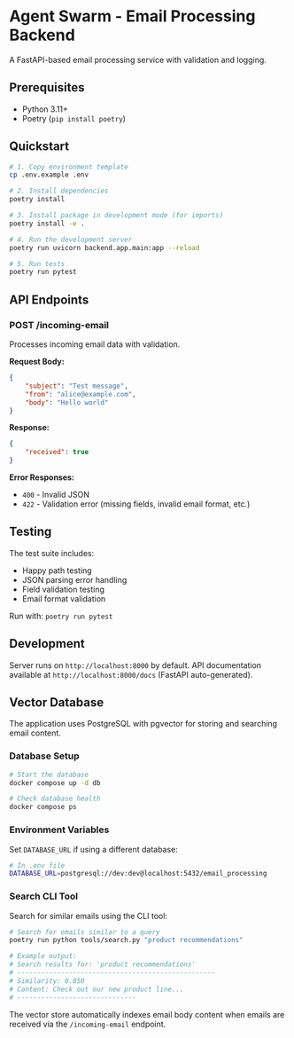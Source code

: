 # Agent Swarm - Email Processing Backend

A FastAPI-based email processing service with validation and logging.

## Prerequisites

* Python 3.11+
* Poetry (`pip install poetry`)

## Quickstart

```bash
# 1. Copy environment template
cp .env.example .env

# 2. Install dependencies
poetry install

# 3. Install package in development mode (for imports)
poetry install -e .

# 4. Run the development server
poetry run uvicorn backend.app.main:app --reload

# 5. Run tests
poetry run pytest
```

## API Endpoints

### POST /incoming-email

Processes incoming email data with validation.

**Request Body:**
```json
{
    "subject": "Test message",
    "from": "alice@example.com", 
    "body": "Hello world"
}
```

**Response:**
```json
{
    "received": true
}
```

**Error Responses:**
- `400` - Invalid JSON
- `422` - Validation error (missing fields, invalid email format, etc.)

## Testing

The test suite includes:
- Happy path testing
- JSON parsing error handling
- Field validation testing
- Email format validation

Run with: `poetry run pytest`

## Development

Server runs on `http://localhost:8000` by default.
API documentation available at `http://localhost:8000/docs` (FastAPI auto-generated).

## Vector Database

The application uses PostgreSQL with pgvector for storing and searching email content.

### Database Setup

```bash
# Start the database
docker compose up -d db

# Check database health
docker compose ps
```

### Environment Variables

Set `DATABASE_URL` if using a different database:
```bash
# In .env file
DATABASE_URL=postgresql://dev:dev@localhost:5432/email_processing
```

### Search CLI Tool

Search for similar emails using the CLI tool:

```bash
# Search for emails similar to a query
poetry run python tools/search.py "product recommendations"

# Example output:
# Search results for: 'product recommendations'
# --------------------------------------------------
# Similarity: 0.850
# Content: Check out our new product line...
# ------------------------------
```

The vector store automatically indexes email body content when emails are received via the `/incoming-email` endpoint. 